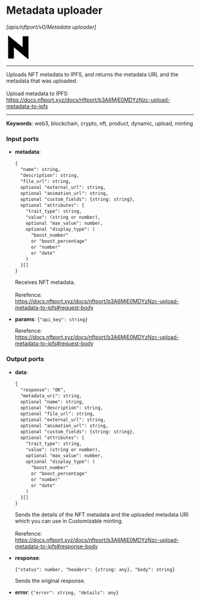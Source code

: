 # Metadata uploader

_[apis/nftport/v0/Metadata uploader]_

![icon](</assets/icons/352b98b2-6df6-4a21-93e1-a31cf5b9311d.png>)

---

Uploads NFT metadata to IPFS, and returns the metadata URL and the metadata that was uploaded.<br>
<br>
Upload metadata to IPFS:<br>
https://docs.nftport.xyz/docs/nftport/b3A6MjE0MDYzNzc-upload-metadata-to-ipfs<br>

---

__Keywords__: web3, blockchain, crypto, nft, product, dynamic, upload, minting

### Input ports

* __metadata__: 
    ```
    {
      "name": string,
      "description": string,
      "file_url": string,
      optional "external_url": string,
      optional "animation_url": string,
      optional "custom_fields": {string: string},
      optional "attributes": {
        "trait_type": string,
        "value": (string or number),
        optional "max_value": number,
        optional "display_type": (
          "boost_number"
          or "boost_percentage"
          or "number"
          or "date"
        )
      }[]
    }
    ```

    Receives NFT metadata.<br>
    <br>
    Rerefence:<br>
    https://docs.nftport.xyz/docs/nftport/b3A6MjE0MDYzNzc-upload-metadata-to-ipfs#request-body<br>


* __params__: ` {"api_key": string} `

    Rerefence:<br>
    https://docs.nftport.xyz/docs/nftport/b3A6MjE0MDYzNzc-upload-metadata-to-ipfs#request-body<br>

### Output ports

* __data__: 
    ```
    {
      "response": "OK",
      "metadata_uri": string,
      optional "name": string,
      optional "description": string,
      optional "file_url": string,
      optional "external_url": string,
      optional "animation_url": string,
      optional "custom_fields": {string: string},
      optional "attributes": {
        "trait_type": string,
        "value": (string or number),
        optional "max_value": number,
        optional "display_type": (
          "boost_number"
          or "boost_percentage"
          or "number"
          or "date"
        )
      }[]
    }
    ```

    Sends the details of the NFT metadata and the uploaded metadata URI which you can use in Customizable minting.<br>
    <br>
    Rerefence:<br>
    https://docs.nftport.xyz/docs/nftport/b3A6MjE0MDYzNzc-upload-metadata-to-ipfs#response-body<br>


* __response__: 
    ```
    {"status": number, "headers": {string: any}, "body": string}
    ```

    Sends the original response.<br>


* __error__: ` {"error": string, "details": any} `

